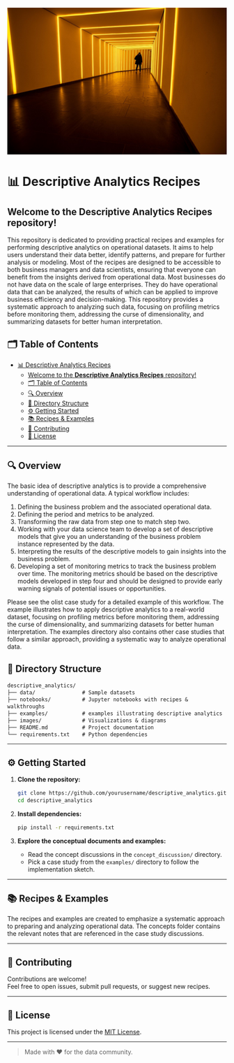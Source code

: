 ![Header Image](https://github.com/rajivsam/descriptive_analytics/blob/main/images/tunnel-background.jpg)
# 📊 Descriptive Analytics Recipes

Welcome to the **Descriptive Analytics Recipes** repository!  
---
This repository is dedicated to providing practical recipes and examples for performing descriptive analytics on operational datasets. It aims to help users understand their data better, identify patterns, and prepare for further analysis or modeling. Most of the recipes are designed to be accessible to both business managers and data scientists, ensuring that everyone can benefit from the insights derived from operational data. Most businesses do not have data on the scale of large enterprises. They do have operational data that can be analyzed, the results of which can be applied to improve business efficiency and decision-making. This repository provides a systematic approach to analyzing such data, focusing on profiling metrics before monitoring them, addressing the curse of dimensionality, and summarizing datasets for better human interpretation.


## 🗂️ Table of Contents

- [📊 Descriptive Analytics Recipes](#-descriptive-analytics-recipes)
  - [Welcome to the **Descriptive Analytics Recipes** repository!](#welcome-to-the-descriptive-analytics-recipes-repository)
  - [🗂️ Table of Contents](#️-table-of-contents)
  - [🔍 Overview](#-overview)
  - [📁 Directory Structure](#-directory-structure)
  - [⚙️ Getting Started](#️-getting-started)
  - [📚 Recipes \& Examples](#-recipes--examples)
  - [📝 Contributing](#-contributing)
  - [📄 License](#-license)

---

## 🔍 Overview

The basic idea of descriptive analytics is to provide a comprehensive understanding of operational data. A typical workflow includes:

1. Defining the business problem and the associated operational data.
2. Defining the period and metrics to be analyzed.
3. Transforming the raw data from step one to match step two.
4. Working with your data science team to develop a set of descriptive models that give you an understanding of the business problem instance represented by the data.
5. Interpreting the results of the descriptive models to gain insights into the business problem.
6. Developing a set of monitoring metrics to track the business problem over time. The monitoring metrics should be based on the descriptive models developed in step four and should be designed to provide early warning signals of potential issues or opportunities.

Please see the olist case study for a detailed example of this workflow. The example illustrates how to apply descriptive analytics to a real-world dataset, focusing on profiling metrics before monitoring them, addressing the curse of dimensionality, and summarizing datasets for better human interpretation. The examples directory also contains other case studies that follow a similar approach, providing a systematic way to analyze operational data.
## 📁 Directory Structure

```
descriptive_analytics/
├── data/               # Sample datasets
├── notebooks/          # Jupyter notebooks with recipes & walkthroughs
├── examples/           # examples illustrating descriptive analytics
├── images/             # Visualizations & diagrams
├── README.md           # Project documentation
└── requirements.txt    # Python dependencies
```

---

## ⚙️ Getting Started

1. **Clone the repository:**
     ```bash
     git clone https://github.com/yourusername/descriptive_analytics.git
     cd descriptive_analytics
     ```

2. **Install dependencies:**
     ```bash
     pip install -r requirements.txt
     ```

3. **Explore the conceptual documents and examples:**
   - Read the concept discussions in the `concept_discussion/` directory.
   - Pick a case study from the `examples/` directory to follow the implementation sketch.

---

## 📚 Recipes & Examples
The recipes and examples are created to emphasize a systematic approach to preparing and analyzing operational data. The concepts folder contains the relevant notes that are referenced in the case study discussions.

---

## 📝 Contributing

Contributions are welcome!  
Feel free to open issues, submit pull requests, or suggest new recipes.

---

## 📄 License

This project is licensed under the [MIT License](LICENSE).

---

> Made with ❤️ for the data community.
